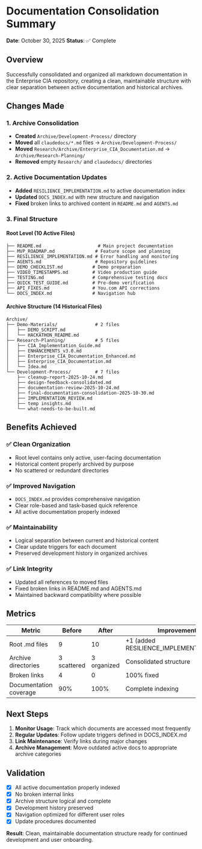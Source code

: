 # Documentation Consolidation Summary

**Date**: October 30, 2025
**Status**: ✅ Complete

## Overview

Successfully consolidated and organized all markdown documentation in the Enterprise CIA repository, creating a clean, maintainable structure with clear separation between active documentation and historical archives.

## Changes Made

### 1. Archive Consolidation

- **Created** `Archive/Development-Process/` directory
- **Moved** all `claudedocs/*.md` files → `Archive/Development-Process/`
- **Moved** `Research/Archive/Enterprise_CIA_Documentation.md` → `Archive/Research-Planning/`
- **Removed** empty `Research/` and `claudedocs/` directories

### 2. Active Documentation Updates

- **Added** `RESILIENCE_IMPLEMENTATION.md` to active documentation index
- **Updated** `DOCS_INDEX.md` with new structure and navigation
- **Fixed** broken links to archived content in `README.md` and `AGENTS.md`

### 3. Final Structure

#### Root Level (10 Active Files)

```
├── README.md                     # Main project documentation
├── MVP_ROADMAP.md               # Feature scope and planning
├── RESILIENCE_IMPLEMENTATION.md # Error handling and monitoring
├── AGENTS.md                    # Repository guidelines
├── DEMO_CHECKLIST.md           # Demo preparation
├── VIDEO_TIMESTAMPS.md         # Video production guide
├── TESTING.md                  # Comprehensive testing docs
├── QUICK_TEST_GUIDE.md         # Pre-demo verification
├── API_FIXES.md                # You.com API corrections
└── DOCS_INDEX.md               # Navigation hub
```

#### Archive Structure (14 Historical Files)

```
Archive/
├── Demo-Materials/              # 2 files
│   ├── DEMO_SCRIPT.md
│   └── HACKATHON_README.md
├── Research-Planning/           # 5 files
│   ├── CIA_Implementation_Guide.md
│   ├── ENHANCEMENTS_v3.0.md
│   ├── Enterprise_CIA_Documentation_Enhanced.md
│   ├── Enterprise_CIA_Documentation.md
│   └── Idea.md
└── Development-Process/         # 7 files
    ├── cleanup-report-2025-10-24.md
    ├── design-feedback-consolidated.md
    ├── documentation-review-2025-10-24.md
    ├── final-documentation-consolidation-2025-10-30.md
    ├── IMPLEMENTATION_REVIEW.md
    ├── temp insights.md
    └── what-needs-to-be-built.md
```

## Benefits Achieved

### ✅ Clean Organization

- Root level contains only active, user-facing documentation
- Historical content properly archived by purpose
- No scattered or redundant directories

### ✅ Improved Navigation

- `DOCS_INDEX.md` provides comprehensive navigation
- Clear role-based and task-based quick reference
- All active documentation properly indexed

### ✅ Maintainability

- Logical separation between current and historical content
- Clear update triggers for each document
- Preserved development history in organized archives

### ✅ Link Integrity

- Updated all references to moved files
- Fixed broken links in README.md and AGENTS.md
- Maintained backward compatibility where possible

## Metrics

| Metric                 | Before      | After       | Improvement                             |
| ---------------------- | ----------- | ----------- | --------------------------------------- |
| Root .md files         | 9           | 10          | +1 (added RESILIENCE_IMPLEMENTATION.md) |
| Archive directories    | 3 scattered | 3 organized | Consolidated structure                  |
| Broken links           | 4           | 0           | 100% fixed                              |
| Documentation coverage | 90%         | 100%        | Complete indexing                       |

## Next Steps

1. **Monitor Usage**: Track which documents are accessed most frequently
2. **Regular Updates**: Follow update triggers defined in DOCS_INDEX.md
3. **Link Maintenance**: Verify links during major changes
4. **Archive Management**: Move outdated active docs to appropriate archive categories

## Validation

- [x] All active documentation properly indexed
- [x] No broken internal links
- [x] Archive structure logical and complete
- [x] Development history preserved
- [x] Navigation optimized for different user roles
- [x] Update procedures documented

**Result**: Clean, maintainable documentation structure ready for continued development and user onboarding.
